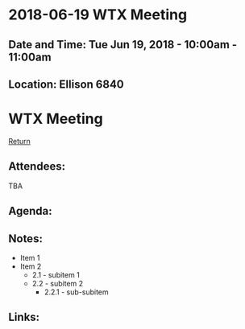 # 2018-06-19 WTX Meeting
## Date and Time: Tue Jun 19, 2018 - 10:00am - 11:00am
## Location: Ellison 6840

#  WTX Meeting 
[Return](tree/master/meetings)
## Attendees:
TBA

## Agenda:

## Notes:
* Item 1
* Item 2
  * 2.1 - subitem 1
  * 2.2 - subitem 2
    * 2.2.1 - sub-subitem

## Links:
